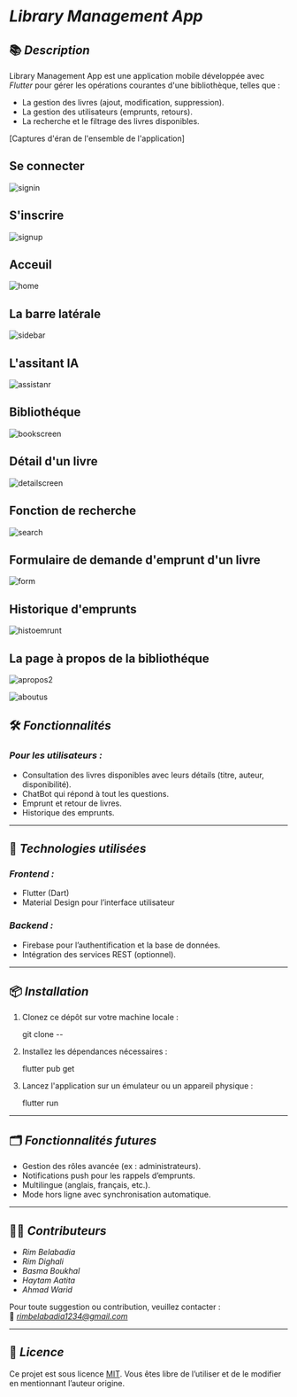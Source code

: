 # *Library Management App*  

## 📚 *Description*  
Library Management App est une application mobile développée avec *Flutter* pour gérer les opérations courantes d'une bibliothèque, telles que :  
- La gestion des livres (ajout, modification, suppression).  
- La gestion des utilisateurs (emprunts, retours).  
- La recherche et le filtrage des livres disponibles.  

[Captures d'éran de l'ensemble de l'application]

## Se connecter
![signin](https://github.com/user-attachments/assets/3126a9ae-158d-4323-8f43-7d70bc90eea1)

## S'inscrire
![signup](https://github.com/user-attachments/assets/eb89213b-affb-4374-8b83-993634ae5555)

## Acceuil
![home](https://github.com/user-attachments/assets/991d9d3d-b1ee-4059-986a-f4423d57c605)

## La barre latérale
![sidebar](https://github.com/user-attachments/assets/588c784c-c374-4507-bc99-468e0504d74c)

## L'assitant IA
![assistanr](https://github.com/user-attachments/assets/014c001a-f7f3-4cf1-8f57-83669c872ef4)


## Bibliothéque 
![bookscreen](https://github.com/user-attachments/assets/56cc8291-c6b7-4ce0-99cd-02e55dbf1420)

## Détail d'un livre 
![detailscreen](https://github.com/user-attachments/assets/bf61cbe0-1266-4746-bacc-b9980fa41814)

## Fonction de recherche 
![search](https://github.com/user-attachments/assets/31d1fb1a-f4d5-4d49-a70c-f7e78b84bfa8)

## Formulaire de demande d'emprunt d'un livre
![form](https://github.com/user-attachments/assets/8bc5e00b-bb6e-4f51-9644-e8229ca551b7)

## Historique d'emprunts
![histoemrunt](https://github.com/user-attachments/assets/5b6c1485-2f87-4133-9fd5-f111bb35667f)

## La page à propos de la bibliothéque
![apropos2](https://github.com/user-attachments/assets/dc9e4ecf-b4ca-4de8-bcbe-bad4448f7aed)

![aboutus](https://github.com/user-attachments/assets/be4fa682-5458-4f66-8373-96b91646677c)


## 🛠 *Fonctionnalités*  
### *Pour les utilisateurs :*  
- Consultation des livres disponibles avec leurs détails (titre, auteur, disponibilité).
- ChatBot qui répond à tout les questions.
- Emprunt et retour de livres.  
- Historique des emprunts.  
 
---

## 🚀 *Technologies utilisées*  
### *Frontend :*  
- Flutter (Dart)  
- Material Design pour l’interface utilisateur  

### *Backend :*  
- Firebase pour l’authentification et la base de données.  
- Intégration des services REST (optionnel).  

---

## 📦 *Installation*  
1. Clonez ce dépôt sur votre machine locale :  
   
   git clone --
     

2. Installez les dépendances nécessaires :  
   
   flutter pub get  
     

3. Lancez l'application sur un émulateur ou un appareil physique :  
     
   flutter run  
     

---

## 🗂 *Fonctionnalités futures*  
- Gestion des rôles avancée (ex : administrateurs).  
- Notifications push pour les rappels d’emprunts.  
- Multilingue (anglais, français, etc.).  
- Mode hors ligne avec synchronisation automatique.  

---

## 👩‍💻 *Contributeurs*  
- *Rim Belabadia*
- *Rim Dighali*
- *Basma Boukhal*
- *Haytam Aatita*
- *Ahmad Warid*

Pour toute suggestion ou contribution, veuillez contacter :  
📧 *rimbelabadia1234@gmail.com*  

---

## 📜 *Licence*  
Ce projet est sous licence [MIT](https://opensource.org/licenses/MIT). Vous êtes libre de l’utiliser et de le modifier en mentionnant l’auteur origine.

